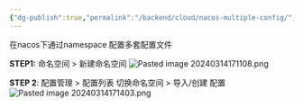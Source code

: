 ```yaml
---
{"dg-publish":true,"permalink":"/backend/cloud/nacos-multiple-config/","created":"2024-03-14T17:07:31.201+08:00","updated":"2024-03-14T17:14:10.925+08:00"}
---
```


在nacos下通过namespace 配置多套配置文件

**STEP1:**  命名空间 > 新建命名空间
![Pasted image 20240314171108.png](/img/user/attachments/Pasted%20image%2020240314171108.png)

**STEP 2**: 配置管理 > 配置列表
切换命名空间 > 导入/创建 配置
![Pasted image 20240314171403.png](/img/user/attachments/Pasted%20image%2020240314171403.png)